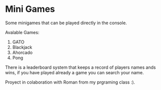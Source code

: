 # Mini Games
Some minigames that can be played directly in the console.

Avalable Games:
1. GATO
2. Blackjack
3. Ahorcado
4. Pong

There is a leaderboard system that keeps a record of players names ands wins, if you have played already a game you can search your name.

Proyect in colaboration with Roman from my prgraming class :).

